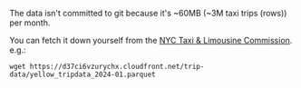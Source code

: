 The data isn't committed to git because it's ~60MB (~3M taxi trips (rows)) per month.

You can fetch it down yourself from the [NYC Taxi & Limousine Commission](https://www.nyc.gov/site/tlc/about/tlc-trip-record-data.page). e.g.:

```
wget https://d37ci6vzurychx.cloudfront.net/trip-data/yellow_tripdata_2024-01.parquet
```
